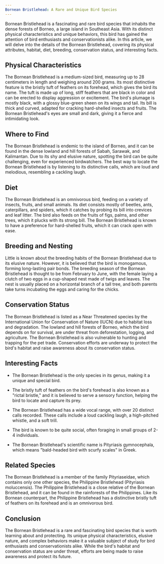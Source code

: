 ```yaml
---
Bornean Bristlehead: A Rare and Unique Bird Species
---
```

Bornean Bristlehead is a fascinating and rare bird species that inhabits the dense forests of Borneo, a large island in Southeast Asia. With its distinct physical characteristics and unique behaviors, this bird has gained the attention of bird enthusiasts and conservationists alike. In this article, we will delve into the details of the Bornean Bristlehead, covering its physical attributes, habitat, diet, breeding, conservation status, and interesting facts.

## Physical Characteristics

The Bornean Bristlehead is a medium-sized bird, measuring up to 28 centimeters in length and weighing around 200 grams. Its most distinctive feature is the bristly tuft of feathers on its forehead, which gives the bird its name. The tuft is made up of long, stiff feathers that are black in color and can be erected to display aggression or excitement. The bird's plumage is mostly black, with a glossy blue-green sheen on its wings and tail. Its bill is thick and curved, adapted for cracking hard-shelled insects and fruits. The Bornean Bristlehead's eyes are small and dark, giving it a fierce and intimidating look.

## Where to Find

The Bornean Bristlehead is endemic to the island of Borneo, and it can be found in the dense lowland and hill forests of Sabah, Sarawak, and Kalimantan. Due to its shy and elusive nature, spotting the bird can be quite challenging, even for experienced birdwatchers. The best way to locate the Bornean Bristlehead is by listening to its distinctive calls, which are loud and melodious, resembling a cackling laugh.

## Diet

The Bornean Bristlehead is an omnivorous bird, feeding on a variety of insects, fruits, and small animals. Its diet consists mostly of beetles, ants, caterpillars, and spiders, which it catches by probing its bill into crevices and leaf litter. The bird also feeds on the fruits of figs, palms, and other trees, which it plucks with its strong bill. The Bornean Bristlehead is known to have a preference for hard-shelled fruits, which it can crack open with ease.

## Breeding and Nesting

Little is known about the breeding habits of the Bornean Bristlehead due to its elusive nature. However, it is believed that the bird is monogamous, forming long-lasting pair bonds. The breeding season of the Bornean Bristlehead is thought to be from February to June, with the female laying a clutch of two eggs in a cup-shaped nest made of twigs and leaves. The nest is usually placed on a horizontal branch of a tall tree, and both parents take turns incubating the eggs and caring for the chicks.

## Conservation Status

The Bornean Bristlehead is listed as a Near Threatened species by the International Union for Conservation of Nature (IUCN) due to habitat loss and degradation. The lowland and hill forests of Borneo, which the bird depends on for survival, are under threat from deforestation, logging, and agriculture. The Bornean Bristlehead is also vulnerable to hunting and trapping for the pet trade. Conservation efforts are underway to protect the bird's habitat and raise awareness about its conservation status.

## Interesting Facts

-   The Bornean Bristlehead is the only species in its genus, making it a unique and special bird.
-   The bristly tuft of feathers on the bird's forehead is also known as a "rictal bristle," and it is believed to serve a sensory function, helping the bird to locate and capture its prey.

-   The Bornean Bristlehead has a wide vocal range, with over 20 distinct calls recorded. These calls include a loud cackling laugh, a high-pitched whistle, and a soft trill.
-   The bird is known to be quite social, often foraging in small groups of 2-4 individuals.
-   The Bornean Bristlehead's scientific name is Pityriasis gymnocephala, which means "bald-headed bird with scurfy scales" in Greek.

## Related Species

The Bornean Bristlehead is a member of the family Pityriaseidae, which contains only one other species, the Philippine Bristlehead (Pityriasis moluccensis). The Philippine Bristlehead is a close relative of the Bornean Bristlehead, and it can be found in the rainforests of the Philippines. Like its Bornean counterpart, the Philippine Bristlehead has a distinctive bristly tuft of feathers on its forehead and is an omnivorous bird.

## Conclusion

The Bornean Bristlehead is a rare and fascinating bird species that is worth learning about and protecting. Its unique physical characteristics, elusive nature, and complex behaviors make it a valuable subject of study for bird enthusiasts and conservationists alike. While the bird's habitat and conservation status are under threat, efforts are being made to raise awareness and protect its future.
